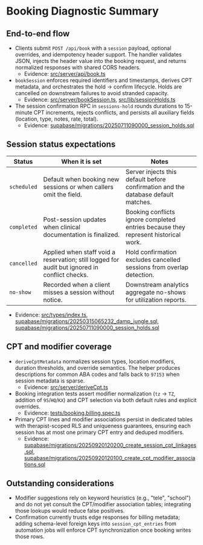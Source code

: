 # Booking Diagnostic Summary

## End-to-end flow
- Clients submit `POST /api/book` with a `session` payload, optional overrides, and idempotency header support. The handler validates JSON, injects the header value into the booking request, and returns normalized responses with shared CORS headers.
  - Evidence: [src/server/api/book.ts](../src/server/api/book.ts)
- `bookSession` enforces required identifiers and timestamps, derives CPT metadata, and orchestrates the hold → confirm lifecycle. Holds are cancelled on downstream failures to avoid stranded capacity.
  - Evidence: [src/server/bookSession.ts](../src/server/bookSession.ts), [src/lib/sessionHolds.ts](../src/lib/sessionHolds.ts)
- The session confirmation RPC in `sessions-hold` rounds durations to 15-minute CPT increments, rejects conflicts, and persists all auxiliary fields (location, type, notes, rate, total).
  - Evidence: [supabase/migrations/20250711090000_session_holds.sql](../supabase/migrations/20250711090000_session_holds.sql)

## Session status expectations
| Status | When it is set | Notes |
| --- | --- | --- |
| `scheduled` | Default when booking new sessions or when callers omit the field. | Server injects this default before confirmation and the database default matches. |
| `completed` | Post-session updates when clinical documentation is finalized. | Booking conflicts ignore completed entries because they represent historical work. |
| `cancelled` | Applied when staff void a reservation; still logged for audit but ignored in conflict checks. | Hold confirmation excludes cancelled sessions from overlap detection. |
| `no-show` | Recorded when a client misses a session without notice. | Downstream analytics aggregate no-shows for utilization reports. |

- Evidence: [src/types/index.ts](../src/types/index.ts), [supabase/migrations/20250315065232_damp_jungle.sql](../supabase/migrations/20250315065232_damp_jungle.sql), [supabase/migrations/20250711090000_session_holds.sql](../supabase/migrations/20250711090000_session_holds.sql)

## CPT and modifier coverage
- `deriveCptMetadata` normalizes session types, location modifiers, duration thresholds, and override semantics. The helper produces descriptions for common ABA codes and falls back to `97153` when session metadata is sparse.
  - Evidence: [src/server/deriveCpt.ts](../src/server/deriveCpt.ts)
- Booking integration tests assert modifier normalization (`tz` → `TZ`, addition of `95`/`HQ`/`KX`) and CPT selection via both default rules and explicit overrides.
  - Evidence: [tests/booking.billing.spec.ts](../tests/booking.billing.spec.ts)
- Primary CPT lines and modifier associations persist in dedicated tables with therapist-scoped RLS and uniqueness guarantees, ensuring each session has at most one primary CPT entry and deduped modifiers.
  - Evidence: [supabase/migrations/20250920120200_create_session_cpt_linkages.sql](../supabase/migrations/20250920120200_create_session_cpt_linkages.sql), [supabase/migrations/20250920120100_create_cpt_modifier_associations.sql](../supabase/migrations/20250920120100_create_cpt_modifier_associations.sql)

## Outstanding considerations
- Modifier suggestions rely on keyword heuristics (e.g., "tele", "school") and do not yet consult the CPT/modifier association tables; integrating those lookups would reduce false positives.
- Confirmation currently trusts edge responses for billing metadata; adding schema-level foreign keys into `session_cpt_entries` from automation jobs will enforce CPT synchronization once booking writes those rows.
